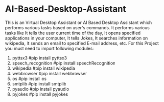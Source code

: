 # AI-Based-Desktop-Assistant
This is an Virtual Desktop Assistant or AI Based Desktop Assistant which performs various tasks based on user's commands. It performs various tasks like It tells the user current time of the day, It opens specified applications in your computer, It tells Jokes, It searches information on wikipedia, It sends an email to specified E-mail address, etc.
For this Project you must need to import following modules:
1. pyttsx3 #pip install pyttsx3
2. speech_recognition #pip install speechRecognition
3. wikipedia #pip install wikipedia
4. webbrowser #pip install webbrowser
5. os #pip install os
6. smtplib #pip install smtplib
7. pyaudio #pip install pyaudio
8. pyjokes #pip install pyjokes
